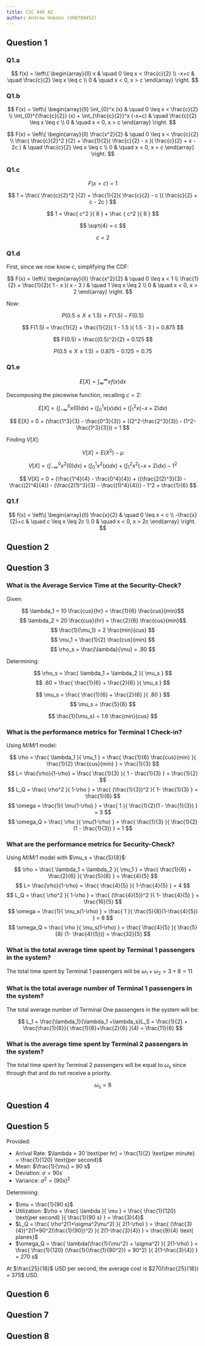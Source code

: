```yaml
---
title: CSC 446 A2
author: Andrew Hobden (V00788452)
---
```


## Question 1

### Q1.a

$$
f(x) = \left\{
        \begin{array}{ll}
            x    & \quad 0 \leq x < \frac{c}{2} \\
            -x+c & \quad \frac{c}{2} \leq x \leq c \\
            0    & \quad x < 0, x > c
        \end{array}
    \right.
$$

### Q1.b

$$
F(x) = \left\{
        \begin{array}{ll}
            \int_{0}^x (x) & \quad 0 \leq x < \frac{c}{2} \\
            \int_{0}^{\frac{c}{2}} (x) + \int_{\frac{c}{2}}^x (-x+c) & \quad \frac{c}{2} \leq x \leq c \\
            0    & \quad x < 0, x > c
        \end{array}
    \right.
$$

$$
F(x) = \left\{
        \begin{array}{ll}
            \frac{x^2}{2} & \quad 0 \leq x < \frac{c}{2} \\
            \frac{ \frac{c}{2}^2 }{2} + \frac{1}{2}( \frac{c}{2} - x )( \frac{c}{2} + x - 2c ) & \quad \frac{c}{2} \leq x \leq c \\
            0    & \quad x < 0, x > c
        \end{array}
    \right.
$$

### Q1.c

$$ F(x=c) = 1 $$

$$ 1 = \frac{ \frac{c}{2}^2 }{2} + \frac{1}{2}( \frac{c}{2} - c )( \frac{c}{2} + c - 2c ) $$

$$ 1 = \frac{ c^2 }{ 8 } + \frac { c^2 }{ 8 } $$

$$ \sqrt{4} = c $$

$$ c = 2 $$

### Q1.d

First, since we now know $c$, simplifying the CDF:

$$
F(x) = \left\{
        \begin{array}{ll}
            \frac{x^2}{2} & \quad 0 \leq x < 1 \\
            \frac{1}{2} + \frac{1}{2}( 1 - x )( x - 3 ) & \quad 1 \leq x \leq 2 \\
            0    & \quad x < 0, x > 2
        \end{array}
    \right.
$$

Now:

$$ P(0.5 \leq X \leq 1.5) = F(1.5) - F(0.5) $$

$$ F(1.5) = \frac{1}{2} + \frac{1}{2}( 1 - 1.5 )( 1.5 - 3 ) = 0.875 $$

$$ F(0.5) = \frac{(0.5)^2}{2} = 0.125 $$

$$ P(0.5 \leq X \leq 1.5) = 0.875 - 0.125 = 0.75 $$

### Q1.e

$$ E[X] = \int_\infty^\infty x f(x) dx $$

Decomposing the piecewise function, recalling $c=2$:

$$ E[X] = (\int_{-\infty}^0 x(0) dx) + (\int_0^{1} x(x) dx) + (\int_{1}^2 x(-x+2) dx) $$

$$ E[X] = 0 + (\frac{1^3}{3} - \frac{0^3}{3}) + ((2^2-\frac{2^3}{3}) - (1^2-\frac{1^3}{3})) = 1 $$

Finding $V[X]$:

$$ V[X] = E(X^2) - \mu $$

$$ V[X] = (\int_{-\infty}^0 x^2(0) dx) + (\int_0^{1} x^2(x) dx) + (\int_{1}^2 x^2(-x+2) dx) - 1^2 $$

$$ V[X] = 0 + (\frac{1^4}{4} - \frac{0^4}{4}) + ((\frac{2(2)^3}{3} - \frac{(2)^4}{4}) - (\frac{2(1)^3}{3} - \frac{(1)^4}{4})) - 1^2 = \frac{1}{6} $$

### Q1.f

$$
f(x) = \left\{
        \begin{array}{ll}
            \frac{x}{2}    & \quad 0 \leq x < c \\
            -\frac{x}{2}+c & \quad c \leq x \leq 2c \\
            0    & \quad x < 0, x > 2c
        \end{array}
    \right.
$$

## Question 2

<!-- TODO -->

## Question 3

### What is the Average Service Time at the Security-Check?

Given:

$$ \lambda_1 = 10 \frac{cus}{hr} = \frac{1}{6} \frac{cus}{min}$$
$$ \lambda_2 = 20 \frac{cus}{hr} = \frac{2}{6} \frac{cus}{min}$$
$$ \frac{1}{\mu_1} = 2 \frac{min}{cus} $$
$$ \mu_1 = \frac{1}{2} \frac{cus}{min} $$
$$ \rho_s = \frac{\lambda}{\mu} = .80 $$

Determining:

$$ \rho_s = \frac{ \lambda_1 + \lambda_2 }{ \mu_s } $$
$$ .80 = \frac{ \frac{1}{6} + \frac{2}{6} }{ \mu_s } $$

$$ \mu_s = \frac{ \frac{1}{6} + \frac{2}{6} }{ .80 } $$
$$ \mu_s = \frac{5}{8} $$

$$ \frac{1}{\mu_s} = 1.6 \frac{min}{cus} $$

### What is the performance metrics for Terminal 1 Check-in?

Using $M/M/1$ model:

$$ \rho = \frac{ \lambda_1 }{ \mu_1 } = \frac{ \frac{1}{6} \frac{cus}{min} }{ \frac{1}{2} \frac{cus}{min} } = \frac{1}{3} $$
$$ L= \frac{\rho}{1-\rho} = \frac{ \frac{1}{3} }{ 1 - \frac{1}{3} } = \frac{1}{2} $$
$$ L_Q = \frac{ \rho^2 }{ 1-\rho } = \frac{ (\frac{1}{3})^2 }{ 1- \frac{1}{3} } = \frac{1}{6} $$
$$ \omega = \frac{1}{ \mu(1-\rho) } = \frac{ 1 }{ \frac{1}{2}(1 - \frac{1}{3}) } = 3 $$
$$ \omega_Q = \frac{ \rho }{ \mu(1-\rho) } = \frac{ \frac{1}{3} }{ \frac{1}{2} (1 - \frac{1}{3}) } = 1 $$

### What are the performance metrics for Security-Check?

Using $M/M/1$ model with $\mu_s = \frac{5}{8}$:

$$ \rho = \frac{ \lambda_1 + \lambda_2 }{ \mu_1 } = \frac{ \frac{1}{6} + \frac{2}{6} }{ \frac{5}{8} } = \frac{4}{5} $$
$$ L= \frac{\rho}{1-\rho} = \frac{ \frac{4}{5} }{ 1-\frac{4}{5} } = 4 $$
$$ L_Q = \frac{ \rho^2 }{ 1-\rho } = \frac{ (\frac{4}{5})^2 }{ 1- \frac{4}{5} } = \frac{16}{5} $$
$$ \omega = \frac{1}{ \mu_s(1-\rho) } = \frac{ 1 }{ \frac{5}{8}(1-\frac{4}{5}) } = 8 $$
$$ \omega_Q = \frac{ \rho }{ \mu_s(1-\rho) } = \frac{ \frac{4}{5} }{ \frac{5}{8} (1- \frac{4}{5})} = \frac{32}{5} $$

### What is the total average time spent by Terminal 1 passengers in the system?

The total time spent by Terminal 1 passengers will be $\omega_1 + \omega_2 = 3+8 = 11$

### What is the total average number of Terminal 1 passengers in the system?

The total average number of Terminal One passengers in the system will be:

$$ L_1 + \frac{\lambda_1}{\lambda_1 +\lambda_s}L_S = \frac{1}{2} + \frac{\frac{1}{6}}{ \frac{1}{6}+\frac{2}{6} }(4) = \frac{11}{6} $$

### What is the average time spent by Terminal 2 passengers in the system?

The total time spent by Terminal 2 passengers will be equal to $\omega_s$ since through that and do not receive a priority.

$$ \omega_s = 8 $$

## Question 4

<!-- TODO -->

## Question 5

Provided:

* Arrival Rate: $\lambda = 30 \text{per hr} = \frac{1}{2} \text{per minute} = \frac{1}{120} \text{per second}$
* Mean: $\frac{1}{\mu} = 90 s$
* Deviation: $\sigma = 90 s$
* Variance: $\sigma^2 = (90 s)^2$

Determining:

* $\mu = \frac{1}{90 s}$
* Utilization: $\rho = \frac{ \lambda }{ \mu } = \frac{ \frac{1}{120} \text{per second} }{ \frac{1}{90 s} } = \frac{3}{4}$
* $L_Q = \frac{ \rho^2(1+\sigma^2\mu^2) }{ 2(1-\rho) } = \frac{ (\frac{3}{4})^2(1+90^2(\frac{1}{90})^2)  }{ 2(1-\frac{3}{4}) } = \frac{9}{4} \text{ planes}$
* $\omega_Q = \frac{ \lambda(\frac{1}{\mu^2} + \sigma^2) }{ 2(1-\rho) } = \frac{ \frac{1}{120} (\frac{1}{\frac{1}{90^2}} + 90^2) }{ 2(1-\frac{3}{4}) } = 270 s$

At $\frac{25}{18}$ USD per second, the average cost is $270(\frac{25}{18}) = 375$ USD.

## Question 6

<!-- TODO -->

## Question 7

<!-- TODO -->

## Question 8
